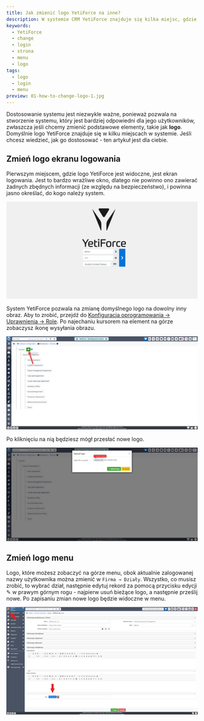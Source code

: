 ```yaml
---
title: Jak zmienić logo YetiForce na inne?
description: W systemie CRM YetiForce znajduje się kilka miejsc, gdzie można znaleźć domyślne logo YetiForce
keywords:
  - YetiForce
  - change
  - login
  - strona
  - menu
  - logo
tags:
  - logo
  - login
  - menu
preview: 01-how-to-change-logo-1.jpg
---
```


Dostosowanie systemu jest niezwykle ważne, ponieważ pozwala na stworzenie systemu, który jest bardziej odpowiedni dla jego użytkowników, zwłaszcza jeśli chcemy zmienić podstawowe elementy, takie jak **logo**. Domyślnie logo YetiForce znajduje się w kilku miejscach w systemie. Jeśli chcesz wiedzieć, jak go dostosować - ten artykuł jest dla ciebie.

## Zmień logo ekranu logowania

Pierwszym miejscem, gdzie logo YetiForce jest widoczne, jest ekran logowania. Jest to bardzo wrażliwe okno, dlatego nie powinno ono zawierać żadnych zbędnych informacji (ze względu na bezpieczeństwo), i powinna jasno określać, do kogo należy system.

![how-to-change-logo-1.jpg](01-how-to-change-logo-1.jpg)

System YetiForce pozwala na zmianę domyślnego logo na dowolny inny obraz. Aby to zrobić, przejdź do [Konfiguracja oprogramowania → Uprawnienia → Role](/administrator-guides/permissions/roles/). Po najechaniu kursorem na element na górze zobaczysz ikonę wysyłania obrazu.

![how-to-change-logo-2.jpg](01-how-to-change-logo-2.jpg)

Po kliknięciu na nią będziesz mógł przesłać nowe logo.

![how-to-change-logo-3.jpg](01-how-to-change-logo-3.jpg)

## Zmień logo menu

Logo, które możesz zobaczyć na górze menu, obok aktualnie zalogowanej nazwy użytkownika można zmienić w `Firma → Działy`. Wszystko, co musisz zrobić, to wybrać dział, następnie edytuj rekord za pomocą przycisku edycji ✎ w prawym górnym rogu - najpierw usuń bieżące logo, a następnie prześlij nowe. Po zapisaniu zmian nowe logo będzie widoczne w menu.

![how-to-change-logo-4.jpg](01-how-to-change-logo-4.jpg)
